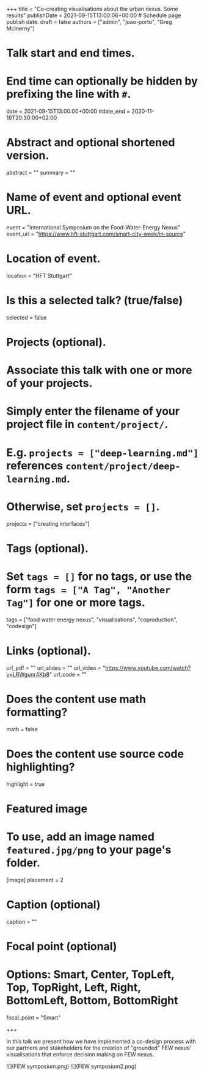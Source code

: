 +++
title = "Co-creating visualisations about the urban nexus. Some results"
publishDate = 2021-09-15T13:00:06+00:00  # Schedule page publish date.
draft = false
authors = ["admin", "joao-porto", "Greg McInerny"]

# Talk start and end times.
#   End time can optionally be hidden by prefixing the line with `#`.
date = 2021-09-15T13:00:00+00:00
#date_end = 2020-11-19T20:30:00+02:00

# Abstract and optional shortened version.
abstract = ""
summary = ""

# Name of event and optional event URL.
event = "International Symposium on the Food-Water-Energy Nexus"
event_url = "https://www.hft-stuttgart.com/smart-city-week/in-source"

# Location of event.
location = "HFT Stuttgart"

# Is this a selected talk? (true/false)
selected = false

# Projects (optional).
#   Associate this talk with one or more of your projects.
#   Simply enter the filename of your project file in `content/project/`.
#   E.g. `projects = ["deep-learning.md"]` references `content/project/deep-learning.md`.
#   Otherwise, set `projects = []`.
projects = ["creating interfaces"]

# Tags (optional).
#   Set `tags = []` for no tags, or use the form `tags = ["A Tag", "Another Tag"]` for one or more tags.
tags = ["food water energy nexus", "visualisations", "coproduction", "codesign"]

# Links (optional).
url_pdf = ""
url_slides = ""
url_video = "https://www.youtube.com/watch?v=LRWgunr4Kb8"
url_code = ""

# Does the content use math formatting?
math = false

# Does the content use source code highlighting?
highlight = true

# Featured image
# To use, add an image named `featured.jpg/png` to your page's folder.
[image]
  placement = 2
  # Caption (optional)
  caption = ""

  # Focal point (optional)
  # Options: Smart, Center, TopLeft, Top, TopRight, Left, Right, BottomLeft, Bottom, BottomRight
  focal_point = "Smart"

+++

In this talk we present how we have implemented a co-design process with our partners and stakeholders for the creation of "grounded" FEW nexus' visualisations that enforce decision making on FEW nexus.

![](FEW symposium.png)
![](FEW symposium2.png)

